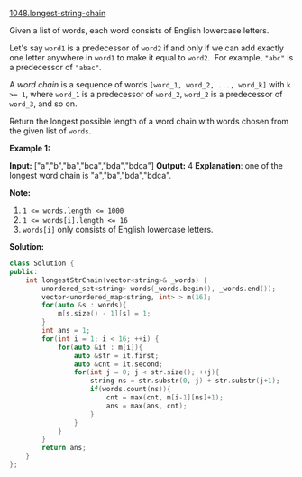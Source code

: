 [1048.longest-string-chain](https://leetcode.com/problems/longest-string-chain/)  

Given a list of words, each word consists of English lowercase letters.

Let's say `word1` is a predecessor of `word2` if and only if we can add exactly one letter anywhere in `word1` to make it equal to `word2`.  For example, `"abc"` is a predecessor of `"abac"`.

A _word chain_ is a sequence of words `[word_1, word_2, ..., word_k]` with `k >= 1`, where `word_1` is a predecessor of `word_2`, `word_2` is a predecessor of `word_3`, and so on.

Return the longest possible length of a word chain with words chosen from the given list of `words`.

**Example 1:**

**Input:** \["a","b","ba","bca","bda","bdca"\]
**Output:** 4
**Explanation**: one of the longest word chain is "a","ba","bda","bdca".

**Note:**

1.  `1 <= words.length <= 1000`
2.  `1 <= words[i].length <= 16`
3.  `words[i]` only consists of English lowercase letters.  



**Solution:**  

```cpp
class Solution {
public:
    int longestStrChain(vector<string>& _words) {
        unordered_set<string> words(_words.begin(), _words.end());
        vector<unordered_map<string, int> > m(16);
        for(auto &s : words){
            m[s.size() - 1][s] = 1;
        }
        int ans = 1;
        for(int i = 1; i < 16; ++i) {
            for(auto &it : m[i]){
                auto &str = it.first;
                auto &cnt = it.second;
                for(int j = 0; j < str.size(); ++j){
                    string ns = str.substr(0, j) + str.substr(j+1);
                    if(words.count(ns)){
                        cnt = max(cnt, m[i-1][ns]+1);
                        ans = max(ans, cnt);
                    }
                }
            }
        }
        return ans;
    }
};
```
      
